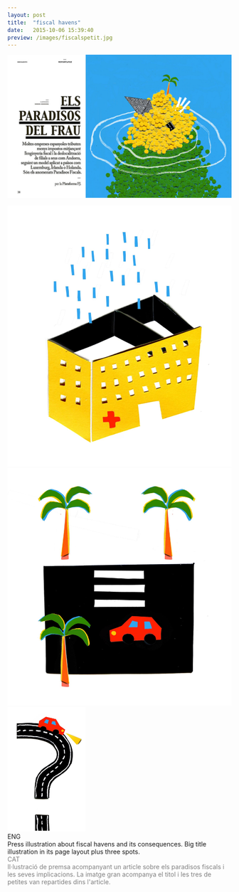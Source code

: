 ```yaml
---
layout: post
title:  "fiscal havens"
date:   2015-10-06 15:39:40
preview: /images/fiscalspetit.jpg
---
```


![Picture 1](/images/paradisosfiscals.jpg)

<div class="row">


  <div class="column">
 <img src="/images/paradisos spot 1.jpg" alt="drawing">
  </div>

  <div class="column">
 <img src="/images/paradisos spot 2.jpg" alt="drawing">
  </div>

  <div class="column">
 <img src="/images/paradisos spot 3.jpg" alt="drawing" height="280">
  </div>
  </div>


<div class="row">

  <div class="column">
  ENG<br>
  Press illustration about fiscal havens and its consequences. Big title illustration in its page layout plus three spots.
</div>

   <div class="column">
   <font color="#808080">
   CAT<br>
   Il·lustració de premsa acompanyant un article sobre els paradisos fiscals i les seves implicacions. La imatge gran acompanya el titol i les tres de petites van repartides dins l'article.</font><br>
   </div>

 </div>
